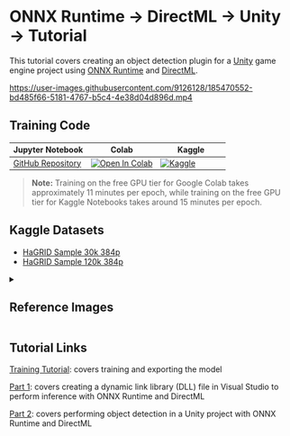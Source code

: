 # ONNX Runtime → DirectML → Unity → Tutorial
This tutorial covers creating an object detection plugin for a [Unity](https://unity.com/) game engine project using [ONNX Runtime](https://onnxruntime.ai/docs/) and [DirectML](https://docs.microsoft.com/en-us/windows/ai/directml/dml).



https://user-images.githubusercontent.com/9126128/185470552-bd485f66-5181-4767-b5c4-4e38d04d896d.mp4



## Training Code

| Jupyter Notebook                                             | Colab                                                        | &nbsp;&nbsp;&nbsp;&nbsp;&nbsp;&nbsp;&nbsp;&nbsp;Kaggle&nbsp;&nbsp;&nbsp;&nbsp;&nbsp;&nbsp;&nbsp;&nbsp; |
| ------------------------------------------------------------ | ------------------------------------------------------------ | ------------------------------------------------------------ |
| [GitHub Repository](https://github.com/cj-mills/icevision-openvino-unity-tutorial/blob/main/notebooks/Icevision-YOLOX-to-OpenVINO-Tutorial-HaGRID.ipynb) | [![Open In Colab](https://colab.research.google.com/assets/colab-badge.svg)](https://colab.research.google.com/github/cj-mills/icevision-openvino-unity-tutorial/blob/main/notebooks/Icevision-YOLOX-to-OpenVINO-Tutorial-HaGRID-Colab.ipynb) | [![Kaggle](https://kaggle.com/static/images/open-in-kaggle.svg)](https://kaggle.com/kernels/welcome?src=https://github.com/cj-mills/icevision-openvino-unity-tutorial/blob/main/notebooks/Icevision-YOLOX-to-OpenVINO-Tutorial-HaGRID-Kaggle.ipynb) |

> **Note:** Training on the free GPU tier for Google Colab takes approximately 11 minutes per epoch, while training on the free GPU tier for Kaggle Notebooks takes around 15 minutes per epoch.



## Kaggle Datasets

* [HaGRID Sample 30k 384p](https://www.kaggle.com/datasets/innominate817/hagrid-sample-30k-384p)
* [HaGRID Sample 120k 384p](https://www.kaggle.com/datasets/innominate817/hagrid-sample-120k-384p)


<details><summary><h2>Reference Images</h2></summary><br/>

| Class    | Image                                              |
| --------- | ------------------------------------------------------------ |
| call    | ![call](./images/call.jpg) |
| dislike         | ![dislike](./images/dislike.jpg) |
| fist    | ![ fist](./images/fist.jpg) |
| four         | ![four](./images/four.jpg) |
| like         | ![ like](./images/like.jpg) |
| mute         | ![ mute](./images/mute.jpg) |
| ok    | ![ ok](./images/ok.jpg) |
| one         | ![ one](./images/one.jpg) |
| palm         | ![ palm](./images/palm.jpg) |
| peace         | ![peace](./images/peace.jpg) |
| peace_inverted         | ![peace_inverted](./images/peace_inverted.jpg) |
| rock         | ![rock](./images/rock.jpg) |
| stop         | ![stop](./images/stop.jpg) |
| stop_inverted         | ![stop_inverted](./images/stop_inverted.jpg) |
| three         | ![three](./images/three.jpg) |
| three2         | ![three2](./images/three2.jpg) |
| two_up         | ![ two_up](./images/two_up.jpg) |
| two_up_inverted         | ![two_up_inverted](./images/two_up_inverted.jpg) |
</details>





## Tutorial Links

[Training Tutorial](https://christianjmills.com/IceVision-to-OpenVINO-to-Unity-Tutorial-1/): covers training and exporting the model

[Part 1](https://christianjmills.com/ONNX-DiretML-to-Unity-Tutorial-1/): covers creating a dynamic link library (DLL) file in Visual Studio to perform inference with ONNX Runtime and DirectML

[Part 2](https://christianjmills.com/ONNX-DiretML-to-Unity-Tutorial-2/): covers performing object detection in a Unity project with ONNX Runtime and DirectML
